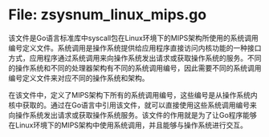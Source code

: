 # File: zsysnum_linux_mips.go

该文件是Go语言标准库中syscall包在Linux环境下的MIPS架构所使用的系统调用编号定义文件。系统调用是操作系统提供给应用程序直接访问内核功能的一种接口方式，应用程序通过系统调用来向操作系统发出请求或获取操作系统的服务。不同的操作系统和不同的处理器架构有不同的系统调用编号，因此需要不同的系统调用编号定义文件来对应不同的操作系统和架构。

在该文件中，定义了MIPS架构下所有的系统调用编号，这些编号是从操作系统内核中获取的。通过在Go语言中引用该文件，就可以直接使用这些系统调用编号来向操作系统发出请求或获取操作系统服务。该文件的作用就是为了让Go程序能够在Linux环境下的MIPS架构中使用系统调用，并且能够与操作系统进行交互。

